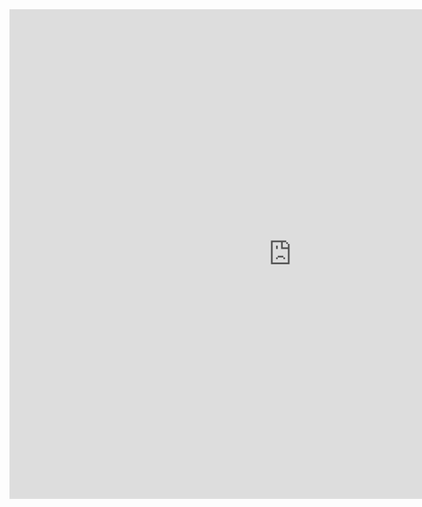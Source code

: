 <iframe allowtransparency="true" frameborder="0" scrolling="yes" src="https://www.youtube.com/playlist?list=PLOU2XLYxmsIKGc_NBoIhTn2Qhraji53cv" style="border: none; height: 870px; width: 1000px;"> </iframe>
